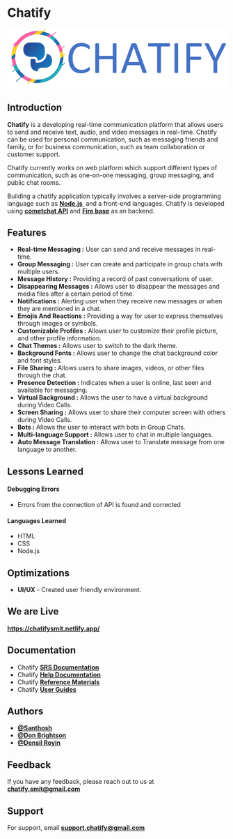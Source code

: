 
# **Chatify**
<p align="center">
  <a  href="https://chatifysmit.netlify.app/">
  <img src="https://github.com/chatify-SMIT/Chatify/blob/santhosh/img/readmechatify.png?raw=true" alt="Chatify">
  </a>
</p>

## Introduction
**Chatify** is a developing real-time communication platform that allows users to send and receive text, audio, and video messages in real-time. Chatify can be used for personal communication, such as messaging friends and family, or for business communication, such as team collaboration or customer support.

Chatify currently works on web platform which support different types of communication, such as one-on-one messaging, group messaging, and public chat rooms.

Building a chatify application typically involves a server-side programming language such as [**Node.js**](https://nodejs.org/en/), and a front-end languages. Chatify is developed using [**cometchat API**](https://www.cometchat.com/) and [**Fire base**](https://firebase.google.com/) as an backend.
## Features

- **Real-time Messaging :** User can send and receive messages in real-time.
- **Group Messaging :** User can create and participate in group chats with multiple users.
- **Message History :** Providing a record of past conversations of user.
- **Disappearing Messages :** Allows user to disappear the messages and media files after a certain period of time. 
- **Notifications :** Alerting user when they receive new messages or when they are mentioned in a chat.
- **Emojis And Reactions :** Providing a way for user to express themselves through images or symbols.
- **Customizable Profiles :** Allows user to customize their profile picture, and other profile information.
- **Chat Themes :** Allows user to switch to the dark theme.
- **Background Fonts :** Allows user to change the chat background color and font styles.
- **File Sharing :** Allows users to share images, videos, or other files through the chat.
- **Presence Detection :** Indicates when a user is online, last seen and available for messaging.
- **Virtual Background :** Allows the user to have a virtual background during Video Calls.
- **Screen Sharing :** Allows user to share their computer screen with others during Video Calls.
- **Bots :** Allows the user to interact with bots in Group Chats.
- **Multi-language Support :** Allows user to chat in multiple languages.
- **Auto Message Translation :** Allows user to Translate message from one language to another.



## Lessons Learned

#### Debugging Errors
- Errors from the connection of API is found and corrected

#### Languages Learned
- HTML
- CSS
- Node.js



## Optimizations

- **UI/UX** - Created user friendly environment.


## We are Live

**https://chatifysmit.netlify.app/**


## Documentation 
- Chatify [**SRS Documentation**](#) 
- Chatify [**Help Documentation**](#) 
- Chatify [**Reference Materials**](#) 
- Chatify [**User Guides**](#) 
## Authors

- [**@Santhosh**](https://github.com/orgs/chatify-SMIT/people/santhoshparthiban2002)
- [**@Don Brightson**](https://github.com/orgs/chatify-SMIT/people/Dbrightson)
- [**@Densil Royin**](https://github.com/orgs/chatify-SMIT/people/Densil0223)


## Feedback

If you have any feedback, please reach out to us at [**chatify.smit@gmail.com**](https://mail.google.com/mail/?view=cm&to=chatify.smit@gmail.com)


## Support

For support, email [**support.chatify@gmail.com**](https://mail.google.com/mail/?view=cm&to=support.chatify@gmail.com)

